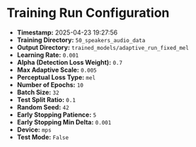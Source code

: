 # Training Run Configuration

- **Timestamp:** 2025-04-23 19:27:56
- **Training Directory:** `50_speakers_audio_data`
- **Output Directory:** `trained_models/adaptive_run_fixed_mel`
- **Learning Rate:** `0.001`
- **Alpha (Detection Loss Weight):** `0.7`
- **Max Adaptive Scale:** `0.005`
- **Perceptual Loss Type:** `mel`
- **Number of Epochs:** `10`
- **Batch Size:** `32`
- **Test Split Ratio:** `0.1`
- **Random Seed:** `42`
- **Early Stopping Patience:** `5`
- **Early Stopping Min Delta:** `0.001`
- **Device:** `mps`
- **Test Mode:** `False`
